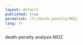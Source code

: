 ```yaml
---
layout: default
published: true
permalink: /fr/death-penalty/MOZ/
lang: fr
---
```


death-penalty analysis MOZ
